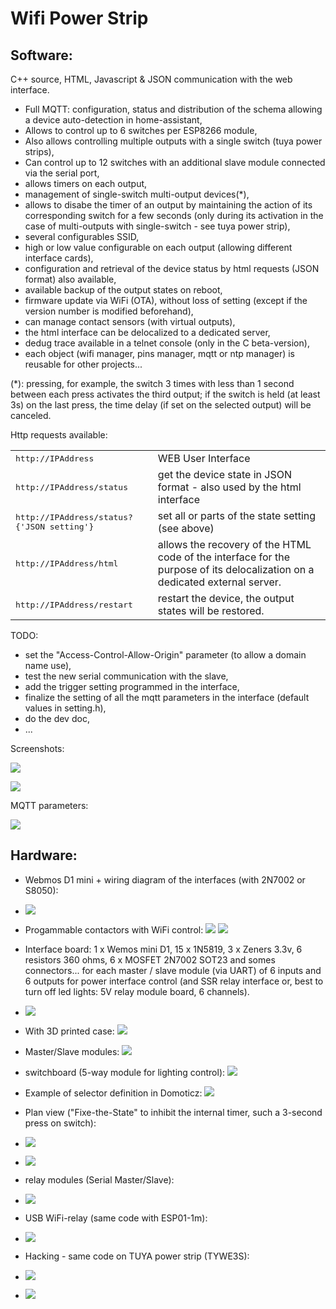 Wifi Power Strip
================

Software:
---------

C++ source, HTML, Javascript & JSON communication with the web interface.

* Full MQTT: configuration, status and distribution of the schema allowing a device auto-detection in home-assistant,
* Allows to control up to 6 switches per ESP8266 module,
* Also allows controlling multiple outputs with a single switch (tuya power strips),
* Can control up to 12 switches with an additional slave module connected via the serial port,
* allows timers on each output,
* management of single-switch multi-output devices(*),
* allows to disabe the timer of an output by maintaining the action of its corresponding switch for a few seconds (only during its activation in the case of multi-outputs with single-switch - see tuya power strip),
* several configurables SSID,
* high or low value configurable on each output (allowing different interface cards),
* configuration and retrieval of the device status by html requests (JSON format) also available,
* available backup of the output states on reboot,
* firmware update via WiFi (OTA), without loss of setting (except if the version number is modified beforehand),
* can manage contact sensors (with virtual outputs),
* the html interface can be delocalized to a dedicated server,
* dedug trace available in a telnet console (only in the C beta-version),
* each object (wifi manager, pins manager, mqtt or ntp manager) is reusable for other projects...

(*): pressing, for example, the switch 3 times with less than 1 second between each press activates the third output; if the switch is held (at least 3s) on the last press, the time delay (if set on the selected output) will be canceled.

Http requests available:
<table>
  <tr>
    <td><tt>http://IPAddress</tt></td>
    <td>WEB User Interface</td>
  </tr>
  <tr>
    <td><tt>http://IPAddress/status</tt></td>
    <td>get the device state in JSON format - also used by the html interface</td>
  </tr>
  <tr>
    <td><tt>http://IPAddress/status?{'JSON setting'}</tt></td>
    <td>set all or parts of the state setting (see above)</td>
  </tr>
  <tr>
    <td><tt>http://IPAddress/html</tt></td>
    <td>allows the recovery of the HTML code of the interface for the purpose of its delocalization on a dedicated external server.</td>
  </tr>
  <tr>
    <td><tt>http://IPAddress/restart</tt></td>
    <td>restart the device, the output states will be restored.</td>
  </tr>
</table>

TODO:
* set the "Access-Control-Allow-Origin" parameter (to allow a domain name use),
* test the new serial communication with the slave,
* add the trigger setting programmed in the interface,
* finalize the setting of all the mqtt parameters in the interface (default values in setting.h),
* do the dev doc,
* ...

Screenshots:

![](doc/images/screenshot.png)

![](doc/images/about.png)

MQTT parameters:

![](doc/images/MQTT-Screenshot.png)

Hardware:
---------

* Webmos D1 mini + wiring diagram of the interfaces (with 2N7002 or S8050):
* ![](doc/images/schema.png)
* Progammable contactors with WiFi control: ![](doc/images/programmableContactor.jpg) ![](doc/images/contactor-relay.png)
* Interface board: 1 x Wemos mini D1, 15 x 1N5819, 3 x Zeners 3.3v, 6 resistors 360 ohms, 6 x MOSFET 2N7002 SOT23 and somes connectors... for each master / slave module (via UART) of 6 inputs and 6 outputs for power interface control (and SSR relay interface or, best to turn off led lights: 5V relay module board, 6 channels).
* ![](doc/images/contactor-MS.jpg)
* With 3D printed case: ![](doc/images/programmableContactorWith3DCase.jpg)
* Master/Slave modules: ![](doc/images/master-slave.jpg)
* switchboard (5-way module for lighting control): ![](doc/images/switchboard.jpg)
* Example of selector definition in Domoticz: ![](doc/images/domoticz-selector.png)
* Plan view ("Fixe-the-State" to inhibit the internal timer, such a 3-second press on switch):
* ![](doc/images/domoticz-selector-view.png)
* ![](doc/images/3d-print.jpg)

* relay modules (Serial Master/Slave):
* ![](doc/images/contact-box.png)

* USB WiFi-relay (same code with ESP01-1m):
* ![](doc/images/USB_WiFi-relay.jpg)

* Hacking - same code on TUYA power strip (TYWE3S):
* ![](doc/images/tuya1.jpg)
* ![](doc/images/tuya2.jpg)
